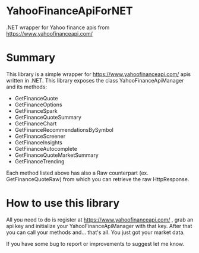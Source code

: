 # YahooFinanceApiForNET
.NET wrapper for Yahoo finance apis from https://www.yahoofinanceapi.com/

# Summary
This library is a simple wrapper for https://www.yahoofinanceapi.com/ apis written in .NET.
This library exposes the class YahooFinanceApiManager and its methods:
  - GetFinanceQuote
  - GetFinanceOptions
  - GetFinanceSpark
  - GetFinanceQuoteSummary
  - GetFinanceChart
  - GetFinanceRecommendationsBySymbol
  - GetFinanceScreener
  - GetFinanceInsights
  - GetFinanceAutocomplete
  - GetFinanceQuoteMarketSummary
  - GetFinanceTrending

Each method listed above has also a Raw counterpart (ex. GetFinanceQuoteRaw) from which you can retrieve the raw HttpResponse.

# How to use this library
All you need to do is register at https://www.yahoofinanceapi.com/ , grab an api key and initialize your YahooFinanceApiManager with that key.
After that you can call your methods and... that's all. You just got your market data.

If you have some bug to report or improvements to suggest let me know.
